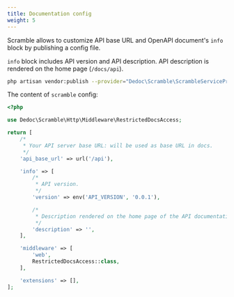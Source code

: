```yaml
---
title: Documentation config
weight: 5
---
```


Scramble allows to customize API base URL and OpenAPI document's `info` block by publishing a config file.

`info` block includes API version and API description. API description is rendered on the home page (`/docs/api`).

```sh
php artisan vendor:publish --provider="Dedoc\Scramble\ScrambleServiceProvider" --tag="scramble-config"
```

The content of `scramble` config:

```php
<?php

use Dedoc\Scramble\Http\Middleware\RestrictedDocsAccess;

return [
    /*
     * Your API server base URL: will be used as base URL in docs.
     */
    'api_base_url' => url('/api'),

    'info' => [
        /*
         * API version.
         */
        'version' => env('API_VERSION', '0.0.1'),

        /*
         * Description rendered on the home page of the API documentation (`/docs/api`).
         */
        'description' => '',
    ],

    'middleware' => [
        'web',
        RestrictedDocsAccess::class,
    ],

    'extensions' => [],
];
```
